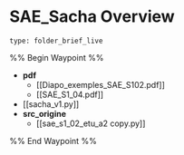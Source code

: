 # SAE_Sacha Overview
 
```ccard
type: folder_brief_live
```
 
%% Begin Waypoint %%
- **pdf**
	- [[Diapo_exemples_SAE_S102.pdf]]
	- [[SAE_S1_04.pdf]]
- [[sacha_v1.py]]
- **src_origine**
	- [[sae_s1_02_etu_a2 copy.py]]

%% End Waypoint %%